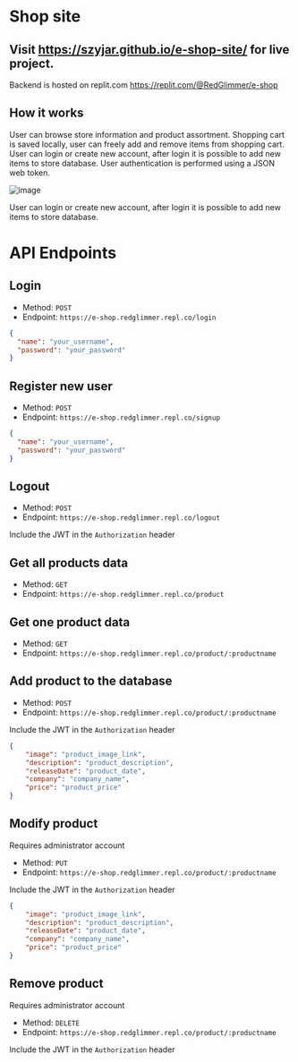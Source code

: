 # Shop site
## Visit https://szyjar.github.io/e-shop-site/ for live project.
Backend is hosted on replit.com https://replit.com/@RedGlimmer/e-shop

## How it works
User can browse store information and product assortment.
Shopping cart is saved locally, user can freely add and remove items from shopping cart.
User can login or create new account, after login it is possible to add new items to store database.
User authentication is performed using a JSON web token.

![image](https://github.com/SzyJar/e-shop-site/assets/107247457/28d1a4fc-1738-4c9a-9b68-9fea32d7e216)

User can login or create new account, after login it is possible to add new items to store database.

# API Endpoints

## Login
- Method: `POST`
- Endpoint: `https://e-shop.redglimmer.repl.co/login`
```json
{
  "name": "your_username",
  "password": "your_password"
}
```
## Register new user
- Method: `POST`
- Endpoint: `https://e-shop.redglimmer.repl.co/signup`
```json
{
  "name": "your_username",
  "password": "your_password"
}
```
## Logout
- Method: `POST`
- Endpoint: `https://e-shop.redglimmer.repl.co/logout`

Include the JWT in the `Authorization` header
## Get all products data
- Method: `GET`
- Endpoint: `https://e-shop.redglimmer.repl.co/product`
## Get one product data
- Method: `GET`
- Endpoint: `https://e-shop.redglimmer.repl.co/product/:productname`
## Add product to the database
- Method: `POST`
- Endpoint: `https://e-shop.redglimmer.repl.co/product/:productname`

Include the JWT in the `Authorization` header
```json
{
    "image": "product_image_link",
    "description": "product_description",
    "releaseDate": "product_date",
    "company": "company_name",
    "price": "product_price"
}
```
## Modify product
Requires administrator account
- Method: `PUT`
- Endpoint: `https://e-shop.redglimmer.repl.co/product/:productname`

Include the JWT in the `Authorization` header
```json
{
    "image": "product_image_link",
    "description": "product_description",
    "releaseDate": "product_date",
    "company": "company_name",
    "price": "product_price"
}
```
## Remove product
Requires administrator account
- Method: `DELETE`
- Endpoint: `https://e-shop.redglimmer.repl.co/product/:productname`

Include the JWT in the `Authorization` header
